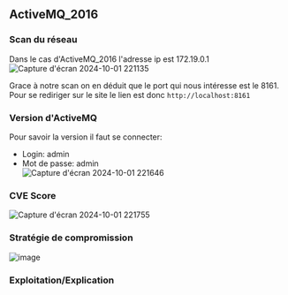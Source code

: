 ## ActiveMQ_2016

### Scan du réseau
Dans le cas d'ActiveMQ_2016 l'adresse ip est 172.19.0.1
![Capture d'écran 2024-10-01 221135](https://github.com/user-attachments/assets/b0867f80-78f0-404d-8523-40b34e8fb76b)


Grace à notre scan on en déduit que le port qui nous intéresse est le 8161.
Pour se rediriger sur le site le lien est donc `http://localhost:8161`

### Version d'ActiveMQ 
Pour savoir la version il faut se connecter:  
- Login: admin
- Mot de passe: admin  
![Capture d'écran 2024-10-01 221646](https://github.com/user-attachments/assets/2c0e9b96-c9f4-4b3d-9914-b44cb599d0cb)


### CVE Score
![Capture d'écran 2024-10-01 221755](https://github.com/user-attachments/assets/68e72d06-2c1d-48d4-9a75-dc8e3dfc7992)

### Stratégie de compromission
![image](https://github.com/user-attachments/assets/31071328-028d-442e-8a8d-d7b43110bffa)

### Exploitation/Explication
